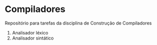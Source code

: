 # Compiladores
Repositório para tarefas da disciplina de Construção de Compiladores
1. Analisador léxico
2. Analisador sintático
